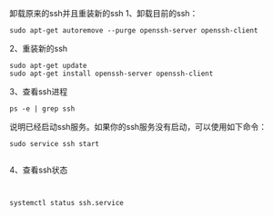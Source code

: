 卸载原来的ssh并且重装新的ssh
1、卸载目前的ssh：

```
sudo apt-get autoremove --purge openssh-server openssh-client

```

2、重装新的ssh

```
sudo apt-get update
sudo apt-get install openssh-server openssh-client
```





3、查看ssh进程

```
ps -e | grep ssh

```


说明已经启动ssh服务。如果你的ssh服务没有启动，可以使用如下命令：

```
sudo service ssh start


```

4、查看ssh状态

```


systemctl status ssh.service
```

